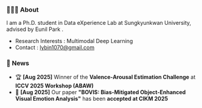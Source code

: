 ### 🙋🏻‍♀️ About
I am a Ph.D. student in Data eXperience Lab at Sungkyunkwan University, advised by Eunil Park .

- Research Interests : Multimodal Deep Learning
- Contact : lybin1070@gmail.com

### 📣 News
- 🏆 **[Aug 2025]** Winner of the **Valence-Arousal Estimation Challenge** at **ICCV 2025 Workshop (ABAW)**  
- 📄 **[Aug 2025]** Our paper **"BOVIS: Bias-Mitigated Object-Enhanced Visual Emotion Analysis"** has been **accepted at CIKM 2025**  


<!--
**leeyubin10/leeyubin10** is a ✨ _special_ ✨ repository because its `README.md` (this file) appears on your GitHub profile.

Here are some ideas to get you started:

- 🔭 I’m currently working on ...
- 🌱 I’m currently learning ...
- 👯 I’m looking to collaborate on ...
- 🤔 I’m looking for help with ...
- 💬 Ask me about ...
- 📫 How to reach me: ...
- 😄 Pronouns: ...
- ⚡ Fun fact: ...
-->

<!--
<a href="https://velog.io/@lybin10">
    <img 
        src="http://img.shields.io/badge/velog-green?style=flat&logo=Vector Logo Zone&link=https://velog.io/@lybin10"
        style="height : auto; margin-left : 10px; margin-right : 10px;"/>
</a>
-->
